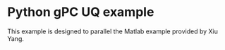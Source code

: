 # Python gPC UQ example

This example is designed to parallel the Matlab example provided by Xiu Yang.